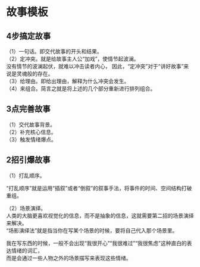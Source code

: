 # 故事模板

## 4步搞定故事

（1）一句话。即交代故事的开头和结果。  
（2）定冲突。就是给故事主人公“加戏”，使情节起波澜。  
没有情节的波澜起伏，就难以冲击读者内心，
因此，“定冲突”对于“讲好故事”来说是灵魂般的存在。  
（3）给理由。即给出理由，解释为什么冲突会发生。  
（4）来组合。简言之就是将上述的几个部分重新进行排列组合。

## 3点完善故事  

（1）交代故事背景。  
（2）补充核心信息。  
（3）触发情绪爆点。  

## 2招引爆故事

（1）打乱顺序。  

“打乱顺序”就是运用“插叙”或者“倒叙”的叙事手法，将事件的时间、空间结构打破重组。  

（2）场景演绎。  
人类的大脑更喜欢视觉化的信息，而不是抽象的信息，这就需要第二招的场景演绎来解决。  
“场影演绎法”就是指当你在写某个场景的时候，要将自己代入那个场景里。  

我在写东西的时候，一般不会出现“我很开心”“我很难过”“我很焦虑”这种直白的表达情绪的词汇，  
而是会通过一些人物之外的场景描写来表现这些情绪。



